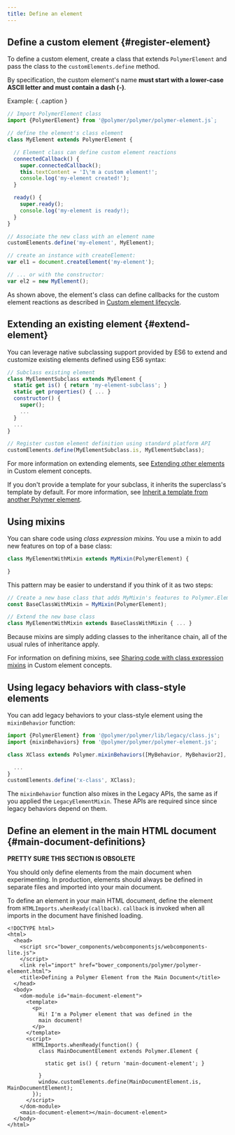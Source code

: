```yaml
---
title: Define an element
---
```


<!-- toc -->


## Define a custom element {#register-element}


To define a custom element, create a class that extends `PolymerElement` and pass the class to the
`customElements.define` method.

By specification, the custom element's name **must start with a lower-case ASCII letter and must
contain a dash (-)**.

Example: { .caption }

```js
// Import PolymerElement class
import {PolymerElement} from '@polymer/polymer/polymer-element.js`;

// define the element's class element
class MyElement extends PolymerElement {

  // Element class can define custom element reactions
  connectedCallback() {
    super.connectedCallback();
    this.textContent = 'I\'m a custom element!';
    console.log('my-element created!');
  }

  ready() {
    super.ready();
    console.log('my-element is ready!);
  }
}

// Associate the new class with an element name
customElements.define('my-element', MyElement);

// create an instance with createElement:
var el1 = document.createElement('my-element');

// ... or with the constructor:
var el2 = new MyElement();
```

As shown above, the element's class can define callbacks for the custom element reactions as
described in [Custom element lifecycle](custom-elements#element-lifecycle).

## Extending an existing element {#extend-element}

You can leverage native subclassing support provided by ES6 to extend and customize existing
elements defined using ES6 syntax:

```js
// Subclass existing element
class MyElementSubclass extends MyElement {
  static get is() { return 'my-element-subclass'; }
  static get properties() { ... }
  constructor() {
    super();
    ...
  }
  ...
}

// Register custom element definition using standard platform API
customElements.define(MyElementSubclass.is, MyElementSubclass);
```

For more information on extending elements, see [Extending other elements](custom-elements#extending-elements)
in Custom element concepts.

If you don't provide a template for your subclass, it inherits the superclass's template by default.
For more information, see [Inherit a template from another Polymer element](dom-template#inherit).

## Using mixins

You can share code using _class expression mixins_. You use a mixin to add new features on top of a base class:

```js
class MyElementWithMixin extends MyMixin(PolymerElement) {

}
```

This pattern may be easier to understand if you think of it as two steps:

```js
// Create a new base class that adds MyMixin's features to Polymer.Element
const BaseClassWithMixin = MyMixin(PolymerElement);

// Extend the new base class
class MyElementWithMixin extends BaseClassWithMixin { ... }
```

Because mixins are simply adding classes to the inheritance chain, all of the usual rules of
inheritance apply.

For information on defining mixins, see [Sharing code with class expression mixins](custom-elements#mixins)
in Custom element concepts.


## Using legacy behaviors with class-style elements

You can add legacy behaviors to your class-style element using the `mixinBehavior` function:

```js
import {PolymerElement} from '@polymer/polymer/lib/legacy/class.js';
import {mixinBehaviors} from '@polymer/polymer/polymer-element.js';

class XClass extends Polymer.mixinBehaviors([MyBehavior, MyBehavior2], PolymerElement) {

  ...
}
customElements.define('x-class', XClass);
```

The `mixinBehavior` function also mixes in the Legacy APIs, the same as if you applied the 
`LegacyElementMixin`. These APIs are required since since legacy behaviors depend on them.

## Define an element in the main HTML document {#main-document-definitions}

**PRETTY SURE THIS SECTION IS OBSOLETE**

You should only define elements from the main document when
experimenting. In production, elements should always be defined in
separate files and imported into your main document.

To define an element in your main HTML document, define the element
from `HTMLImports.whenReady(callback)`. `callback` is invoked when
all imports in the document have finished loading.

```
<!DOCTYPE html>
<html>
  <head>
    <script src="bower_components/webcomponentsjs/webcomponents-lite.js">
    </script>
    <link rel="import" href="bower_components/polymer/polymer-element.html">
    <title>Defining a Polymer Element from the Main Document</title>
  </head>
  <body>
    <dom-module id="main-document-element">
      <template>
        <p>
          Hi! I'm a Polymer element that was defined in the
          main document!
        </p>
      </template>
      <script>
        HTMLImports.whenReady(function() {
          class MainDocumentElement extends Polymer.Element {

            static get is() { return 'main-document-element'; }

          }
          window.customElements.define(MainDocumentElement.is, MainDocumentElement);
        });
      </script>
    </dom-module>
    <main-document-element></main-document-element>
  </body>
</html>
```

